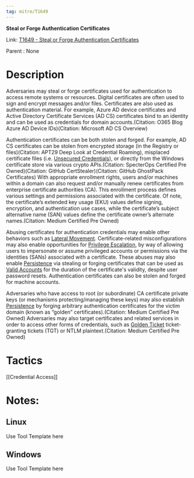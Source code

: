 ```yaml
---
tag: mitre/T1649
---
```


**Steal or Forge Authentication Certificates**

Link: [T1649 - Steal or Forge Authentication Certificates](https://attack.mitre.org/techniques/T1649)

Parent : None


# Description

Adversaries may steal or forge certificates used for authentication to access remote systems or resources. Digital certificates are often used to sign and encrypt messages and/or files. Certificates are also used as authentication material. For example, Azure AD device certificates and Active Directory Certificate Services (AD CS) certificates bind to an identity and can be used as credentials for domain accounts.(Citation: O365 Blog Azure AD Device IDs)(Citation: Microsoft AD CS Overview)

Authentication certificates can be both stolen and forged. For example, AD CS certificates can be stolen from encrypted storage (in the Registry or files)(Citation: APT29 Deep Look at Credential Roaming), misplaced certificate files (i.e. [Unsecured Credentials](https://attack.mitre.org/techniques/T1552)), or directly from the Windows certificate store via various crypto APIs.(Citation: SpecterOps Certified Pre Owned)(Citation: GitHub CertStealer)(Citation: GitHub GhostPack Certificates) With appropriate enrollment rights, users and/or machines within a domain can also request and/or manually renew certificates from enterprise certificate authorities (CA). This enrollment process defines various settings and permissions associated with the certificate. Of note, the certificate’s extended key usage (EKU) values define signing, encryption, and authentication use cases, while the certificate’s subject alternative name (SAN) values define the certificate owner’s alternate names.(Citation: Medium Certified Pre Owned)

Abusing certificates for authentication credentials may enable other behaviors such as [Lateral Movement](https://attack.mitre.org/tactics/TA0008). Certificate-related misconfigurations may also enable opportunities for [Privilege Escalation](https://attack.mitre.org/tactics/TA0004), by way of allowing users to impersonate or assume privileged accounts or permissions via the identities (SANs) associated with a certificate. These abuses may also enable [Persistence](https://attack.mitre.org/tactics/TA0003) via stealing or forging certificates that can be used as [Valid Accounts](https://attack.mitre.org/techniques/T1078) for the duration of the certificate's validity, despite user password resets. Authentication certificates can also be stolen and forged for machine accounts.

Adversaries who have access to root (or subordinate) CA certificate private keys (or mechanisms protecting/managing these keys) may also establish [Persistence](https://attack.mitre.org/tactics/TA0003) by forging arbitrary authentication certificates for the victim domain (known as “golden” certificates).(Citation: Medium Certified Pre Owned) Adversaries may also target certificates and related services in order to access other forms of credentials, such as [Golden Ticket](https://attack.mitre.org/techniques/T1558/001) ticket-granting tickets (TGT) or NTLM plaintext.(Citation: Medium Certified Pre Owned)

# Tactics


[[Credential Access]]


# Notes:

## Linux

Use Tool Template here

## Windows

Use Tool Template here